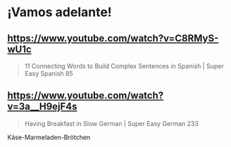 # ¡Vamos adelante!

## https://www.youtube.com/watch?v=C8RMyS-wU1c

> 11 Connecting Words to Build Complex Sentences in Spanish | Super Easy Spanish 85

## https://www.youtube.com/watch?v=3a__H9ejF4s

> Having Breakfast in Slow German | Super Easy German 233 
 
Käse-Marmeladen-Brötchen
